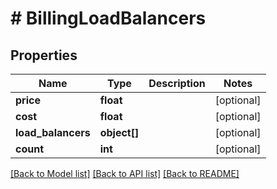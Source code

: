 # # BillingLoadBalancers

## Properties

Name | Type | Description | Notes
------------ | ------------- | ------------- | -------------
**price** | **float** |  | [optional]
**cost** | **float** |  | [optional]
**load_balancers** | **object[]** |  | [optional]
**count** | **int** |  | [optional]

[[Back to Model list]](../../README.md#models) [[Back to API list]](../../README.md#endpoints) [[Back to README]](../../README.md)
